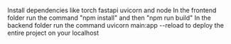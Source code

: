 Install dependencies like torch fastapi uvicorn and node
In the frontend folder run the command "npm install" and then "npm run build"
In the backend folder run the command uvicorn main:app --reload to deploy the entire project on your localhost
